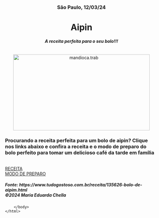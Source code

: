 <!DOCTYPE html>
<html lang="pt-8">
    <head>
        <meta charset="UTF-8">
        <title>atividade apw</title>
        <link rel="stylesheet" type="text/css" href="styles.css">
    </head>
    <body>
        <h3><p><center>São Paulo, 12/03/24</center></p></h3>
        <h1><center>Aipin</center></h1>
        <center><h4><i>A receita perfeita para o seu bolo!!!</i></h4></center><br>
        <CENTER><img src="https://static.tuasaude.com/media/article/gr/uw/mandioca_57085_l.jpg" alt="mandioca.trab" style="width:450px;height:250px"></CENTER>
        <h3>Procurando a receita perfeita para um bolo de aipin? Clique nos links abaixo e confira a receita e o modo de preparo do bolo perfeito para tomar um delicioso café da tarde em família</h3></br>
        <a target="_black" href="../Trabalho APW/Receita.html">RECEITA</a></br>
       <a target="_black" href="../Trabalho APW/Preparo.html">MODO DE PREPARO</a>
         <footer><h5>Fonte: https://www.tudogostoso.com.br/receita/135626-bolo-de-aipim.html </br>
            ©2024 Maria Eduarda Chella 
         </h5></footer>
       

                                                     

        </body>
    </html>
